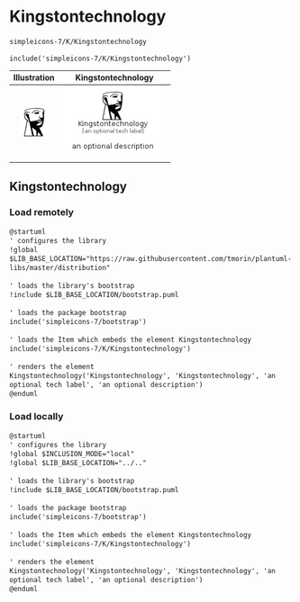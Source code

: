 # Kingstontechnology


```text
simpleicons-7/K/Kingstontechnology
```

```text
include('simpleicons-7/K/Kingstontechnology')
```



| Illustration | Kingstontechnology |
| :---: | :---: |
| ![illustration for Illustration](../../simpleicons-7/K/Kingstontechnology.png) | ![illustration for Kingstontechnology](../../simpleicons-7/K/Kingstontechnology.Local.png) |




## Kingstontechnology

### Load remotely
```plantuml
@startuml
' configures the library
!global $LIB_BASE_LOCATION="https://raw.githubusercontent.com/tmorin/plantuml-libs/master/distribution"

' loads the library's bootstrap
!include $LIB_BASE_LOCATION/bootstrap.puml

' loads the package bootstrap
include('simpleicons-7/bootstrap')

' loads the Item which embeds the element Kingstontechnology
include('simpleicons-7/K/Kingstontechnology')

' renders the element
Kingstontechnology('Kingstontechnology', 'Kingstontechnology', 'an optional tech label', 'an optional description')
@enduml
```

### Load locally
```plantuml
@startuml
' configures the library
!global $INCLUSION_MODE="local"
!global $LIB_BASE_LOCATION="../.."

' loads the library's bootstrap
!include $LIB_BASE_LOCATION/bootstrap.puml

' loads the package bootstrap
include('simpleicons-7/bootstrap')

' loads the Item which embeds the element Kingstontechnology
include('simpleicons-7/K/Kingstontechnology')

' renders the element
Kingstontechnology('Kingstontechnology', 'Kingstontechnology', 'an optional tech label', 'an optional description')
@enduml
```


